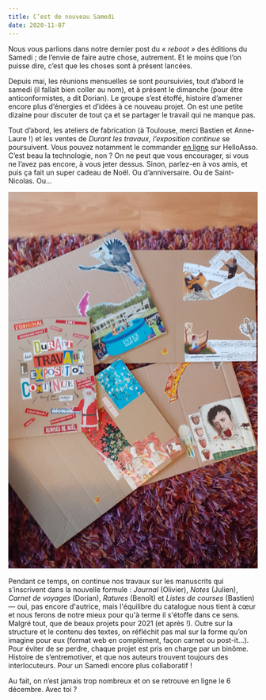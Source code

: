 ```yaml
---
title: C’est de nouveau Samedi
date: 2020-11-07
---
```

Nous vous parlions dans notre dernier post du *« reboot »* des éditions du Samedi ; de l’envie de faire autre chose, autrement. Et le moins que l’on puisse dire, c’est que les choses sont à présent lancées.

Depuis mai, les réunions mensuelles se sont poursuivies, tout d’abord le samedi (il fallait bien coller au nom), et à présent le dimanche (pour être anticonformistes, a dit Dorian). Le groupe s’est étoffé, histoire d’amener encore plus d’énergies et d’idées à ce nouveau projet. On est une petite dizaine pour discuter de tout ça et se partager le travail qui ne manque pas.

Tout d’abord, les ateliers de fabrication (à Toulouse, merci Bastien et Anne-Laure !) et les ventes de *Durant les travaux, l’exposition continue* se poursuivent. Vous pouvez notamment le commander [en ligne](https://www.helloasso.com/associations/les-editions-du-samedi/paiements/durant-les-travaux-l-exposition-continue) sur HelloAsso. C’est beau la technologie, non ? On ne peut que vous encourager, si vous ne l’avez pas encore, à vous jeter dessus. Sinon, parlez-en à vos amis, et puis ça fait un super cadeau de Noël. Ou d’anniversaire. Ou de Saint-Nicolas. Ou…

![4 couvertures en carton en construction](/_assets/uploads/images/blog/20201011_atelier_05.jpg)

Pendant ce temps, on continue nos travaux sur les manuscrits qui s’inscrivent dans la nouvelle formule : *Journal* (Olivier), *Notes* (Julien), *Carnet de voyages* (Dorian), *Ratures* (Benoît) et *Listes de courses* (Bastien) — oui, pas encore d'autrice, mais l'équilibre du catalogue nous tient à cœur et nous ferons de notre mieux pour qu'à terme il s'étoffe dans ce sens. Malgré tout, que de beaux projets pour 2021 (et après !). Outre sur la structure et le contenu des textes, on réfléchit pas mal sur la forme qu’on imagine pour eux (format web en complément, façon carnet ou post-it…). Pour éviter de se perdre, chaque projet est pris en charge par un binôme. Histoire de s’entremotiver, et que nos auteurs trouvent toujours des interlocuteurs. Pour un Samedi encore plus collaboratif !

Au fait, on n’est jamais trop nombreux et on se retrouve en ligne le 6 décembre. Avec toi ?